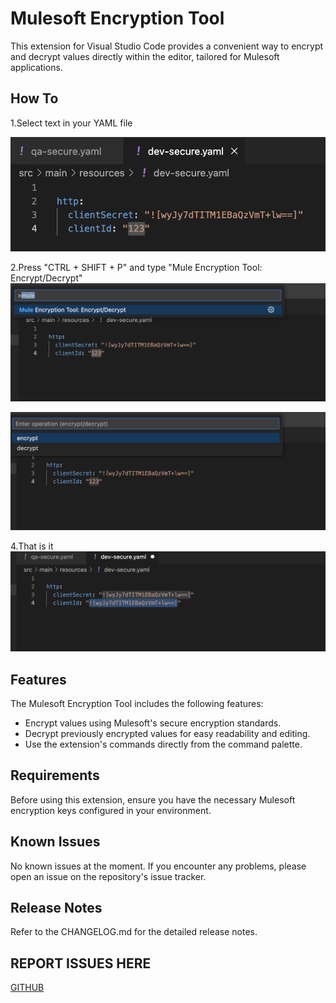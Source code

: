 # Mulesoft Encryption Tool

This extension for Visual Studio Code provides a convenient way to encrypt and decrypt values directly within the editor, tailored for Mulesoft applications.

## How To

1.Select text in your YAML file

![Mulesoft Encryption Tool Usage](images/image01.png)


2.Press "CTRL + SHIFT + P" and type "Mule Encryption Tool: Encrypt/Decrypt"
![Mulesoft Encryption Tool Usage](images/image02.png)

![Mulesoft Encryption Tool Usage](images/image04.png)

4.That is it
![Mulesoft Encryption Tool Usage](images/image05.png)


## Features

The Mulesoft Encryption Tool includes the following features:

- Encrypt values using Mulesoft's secure encryption standards.
- Decrypt previously encrypted values for easy readability and editing.
- Use the extension's commands directly from the command palette.

## Requirements

Before using this extension, ensure you have the necessary Mulesoft encryption keys configured in your environment.

## Known Issues

No known issues at the moment. If you encounter any problems, please open an issue on the repository's issue tracker.

## Release Notes

Refer to the CHANGELOG.md for the detailed release notes.

## REPORT ISSUES HERE
[GITHUB](https://github.com/DasArthur/mulesoft-encryption-tool/issues)